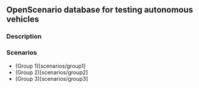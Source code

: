 ## OpenScenario database for testing autonomous vehicles

### Description




### Scenarios

- (Group 1)[scenarios/group1]
- (Group 2)[scenarios/group2]
- (Group 3)[scenarios/group3]
